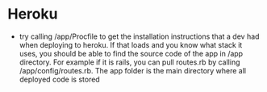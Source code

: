 # Heroku
  - try calling /app/Procfile to get the installation instructions that a dev had when deploying to heroku. If that loads and you know what stack it uses, you should be able to find the source code of the app in /app directory. For example if it is rails, you can pull routes.rb by calling /app/config/routes.rb. The app folder is the main directory where all deployed code is stored
